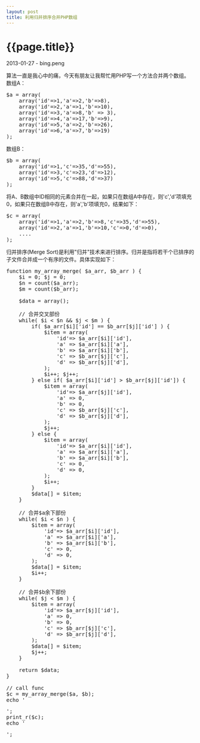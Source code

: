 ```yaml
---
layout: post
title: 利用归并排序合并PHP数组
---
```


{{page.title}}
=================
<p>2013-01-27 - bing.peng</p>

算法一直是我心中的痛，今天有朋友让我帮忙用PHP写一个方法合并两个数组。
数组A：
<pre class="brush: php">
$a = array(
	array('id'=>1,'a'=>2,'b'=>8),
	array('id'=>2,'a'=>1,'b'=>10),
	array('id'=>3,'a'=>8,'b' => 3),
	array('id'=>4,'a'=>17,'b'=>9),
	array('id'=>5,'a'=>2,'b'=>26),
	array('id'=>6,'a'=>7,'b'=>19)
);
</pre>

数组B：
<pre class="brush: php">
$b = array(
	array('id'=>1,'c'=>35,'d'=>55),
	array('id'=>3,'c'=>23,'d'=>12),
	array('id'=>5,'c'=>88,'d'=>37)
);
</pre>

将A、B数组中ID相同的元素合并在一起，如果只在数组A中存在，则'c','d'项填充0，如果只在数组B中存在，则'a','b'项填充0，结果如下：
<pre class="brush: php">
$c = array(
	array('id'=>1,'a'=>2,'b'=>8,'c'=>35,'d'=>55),
	array('id'=>2,'a'=>1,'b'=>10,'c'=>0,'d'=>0),
	....
);
</pre>

归并排序(Merge Sort)是利用"归并"技术来进行排序。归并是指将若干个已排序的子文件合并成一个有序的文件。具体实现如下：

<pre class="brush: php">
function my_array_merge( $a_arr, $b_arr ) {
	$i = 0; $j = 0;
 	$n = count($a_arr);
 	$m = count($b_arr);
 	
 	$data = array();
 	
 	// 合并交叉部份
 	while( $i < $n &amp;&amp; $j < $m ) {
    	if( $a_arr[$i]['id'] == $b_arr[$j]['id'] ) {
    		$item = array(
    			'id'=> $a_arr[$i]['id'],
    			'a'	=> $a_arr[$i]['a'],
    			'b'	=> $a_arr[$i]['b'],
    			'c'	=> $b_arr[$j]['c'],
    			'd'	=> $b_arr[$j]['d'],
    		);
     		$i++; $j++;
    	} else if( $a_arr[$i]['id'] > $b_arr[$j]['id']) {
    		$item = array(
    			'id'=> $a_arr[$j]['id'],
    			'a'	=> 0,
    			'b'	=> 0,
    			'c'	=> $b_arr[$j]['c'],
    			'd'	=> $b_arr[$j]['d'],
    		);
    		$j++;
    	} else {
    		$item = array(
    			'id'=> $a_arr[$i]['id'],
    			'a'	=> $a_arr[$i]['a'],
    			'b'	=> $a_arr[$i]['b'],
    			'c'	=> 0,
    			'd'	=> 0,
    		);
    		$i++;
   		}
   		$data[] = $item;
	} 
	
	// 合并$a余下部份
	while( $i < $n ) {
		$item = array(
	    	'id'=> $a_arr[$i]['id'],
	    	'a'	=> $a_arr[$i]['a'],
	    	'b'	=> $a_arr[$i]['b'],
	    	'c'	=> 0,
	    	'd'	=> 0,
	    );
	    $data[] = $item;
	    $i++;
	}
	
	// 合并$b余下部份
	while( $j < $m ) {
		$item = array(
	    	'id'=> $a_arr[$j]['id'],
	    	'a'	=> 0,
	    	'b'	=> 0,
	    	'c'	=> $b_arr[$j]['c'],
	    	'd'	=> $b_arr[$j]['d'],
	    );
	    $data[] = $item;
	    $j++;
	}
	
	return $data;
}

// call func
$c = my_array_merge($a, $b);
echo '<pre>';
print_r($c);
echo '</pre>';
</pre>
